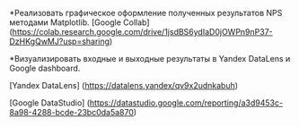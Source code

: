 *Реализовать графическое оформление полученных результатов NPS методами Matplotlib.
[Google Collab]
(https://colab.research.google.com/drive/1jsdBS6ydIaD0jOWPn9nP37-DzHKgQwMJ?usp=sharing)

*Визуализировать входные и выходные результаты в Yandex DataLens и Google dashboard.

[Yandex DataLens]
(https://datalens.yandex/qv9x2udnkabuh)

[Google DataStudio]
(https://datastudio.google.com/reporting/a3d9453c-8a98-4288-bcde-23bc0da5a870)


